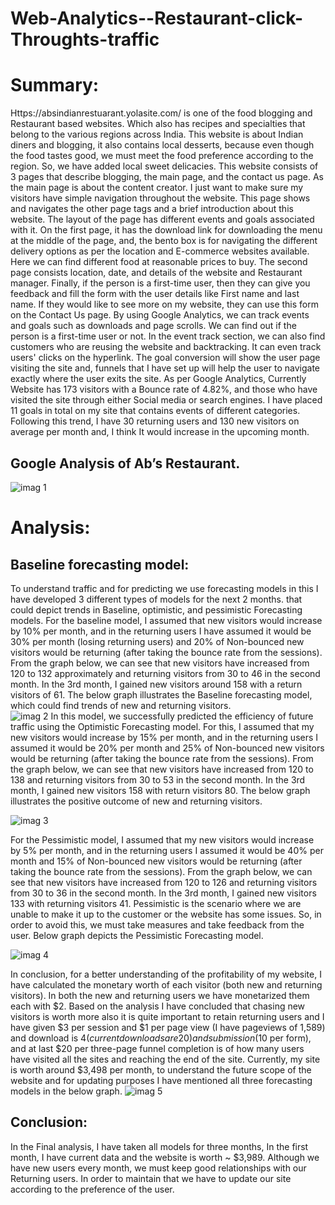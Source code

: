 # Web-Analytics--Restaurant-click-Throughts-traffic
# Summary:
Https://absindianrestuarant.yolasite.com/ is one of the food blogging and Restaurant based websites. Which also has recipes and specialties that belong to the various regions across India. This website is about Indian diners and blogging, it also contains local desserts, because even though the food tastes good, we must meet the food preference according to the region. So, we have added local sweet delicacies. This website consists of 3 pages that describe blogging, the main page, and the contact us page. As the main page is about the content creator. I just want to make sure my visitors have simple navigation throughout the website. This page shows and navigates the other page tags and a brief introduction about this website. The layout of the page has different events and goals associated with it. On the first page, it has the download link for downloading the menu at the middle of the page, and, the bento box is for navigating the different delivery options as per the location and E-commerce websites available. Here we can find different food at reasonable prices to buy. The second page consists location, date, and details of the website and Restaurant manager. Finally, if the person is a first-time user, then they can give you feedback and fill the form with the user details like First name and last name. If they would like to see more on my website, they can use this form on the Contact Us page.
By using Google Analytics, we can track events and goals such as downloads and page scrolls. We can find out if the person is a first-time user or not. In the event track section, we can also find customers who are reusing the website and backtracking. It can even track users' clicks on the hyperlink. The goal conversion will show the user page visiting the site and, funnels that I have set up will help the user to navigate exactly where the user exits the site. As per Google Analytics, Currently Website has 173 visitors with a Bounce rate of 4.82%, and those who have visited the site through either Social media or search engines. I have placed 11 goals in total on my site that contains events of different categories. Following this trend, I have 30 returning users and 130 new visitors on average per month and, I think It would increase in the upcoming month. 
## Google Analysis of Ab’s Restaurant.
 
![imag 1](https://user-images.githubusercontent.com/102891966/233195011-ef20ab90-49f9-4663-930b-f3af8098bca9.jpg)


# Analysis:
## Baseline forecasting model:
To understand traffic and for predicting we use forecasting models in this I have developed 3 different types of models for the next 2 months. that could depict trends in Baseline, optimistic, and pessimistic Forecasting models. For the baseline model, I assumed that new visitors would increase by 10% per month, and in the returning users I have assumed it would be 30% per month (losing returning users) and 20% of Non-bounced new visitors would be returning (after taking the bounce rate from the sessions). From the graph below, we can see that new visitors have increased from 120 to 132 approximately and returning visitors from 30 to 46 in the second month. In the 3rd month, I gained new visitors around 158 with a return visitors of 61. The below graph illustrates the Baseline forecasting model, which could find trends of new and returning visitors.   
![imag 2](https://user-images.githubusercontent.com/102891966/233195836-ace626bd-6601-41c0-bd9b-fbbfd8b53d08.jpg)
In this model, we successfully predicted the efficiency of future traffic using the Optimistic Forecasting model. For this, I assumed that my new visitors would increase by 15% per month, and in the returning users I assumed it would be 20% per month and 25% of Non-bounced new visitors would be returning (after taking the bounce rate from the sessions). From the graph below, we can see that new visitors have increased from 120 to 138 and returning visitors from 30 to 53 in the second month. In the 3rd month, I gained new visitors 158 with return visitors 80. The below graph illustrates the positive outcome of new and returning visitors.
 
![imag 3](https://user-images.githubusercontent.com/102891966/233195905-e933dd0e-00a2-46a8-91fd-764057eb7040.jpg)


For the Pessimistic model, I assumed that my new visitors would increase by 5% per month, and in the returning users I assumed it would be 40% per month and 15% of Non-bounced new visitors would be returning (after taking the bounce rate from the sessions). From the graph below, we can see that new visitors have increased from 120 to 126 and returning visitors from 30 to 36 in the second month. In the 3rd month, I gained new visitors 133 with returning visitors 41. Pessimistic is the scenario where we are unable to make it up to the customer or the website has some issues. So, in order to avoid this, we must take measures and take feedback from the user. Below graph depicts the Pessimistic Forecasting model.
 
![imag 4](https://user-images.githubusercontent.com/102891966/233195945-cf4473e7-7495-4a41-9290-23c04360ca85.jpg)

In conclusion, for a better understanding of the profitability of my website, I have calculated the monetary worth of each visitor (both new and returning visitors). In both the new and returning users we have monetarized them each with $2. Based on the analysis I have concluded that chasing new visitors is worth more also it is quite important to retain returning users and I have given $3 per session and $1 per page view (I have pageviews of 1,589) and download is $4(current downloads are 20) and submission ($10 per form), and at last $20 per three-page funnel completion is of how many users have visited all the sites and reaching the end of the site. Currently, my site is worth around $3,498 per month, to understand the future scope of the website and for updating purposes I have mentioned all three forecasting models in the below graph. 
![imag 5](https://user-images.githubusercontent.com/102891966/233195984-befd7563-0d46-4eb7-b9fd-db23b113d444.jpg)
 
## Conclusion:
In the Final analysis, I have taken all models for three months, In the first month, I have current data and the website is worth ~ $3,989. Although we have new users every month, we must keep good relationships with our Returning users. In order to maintain that we have to update our site according to the preference of the user.
